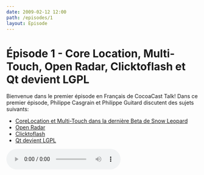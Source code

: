```yaml
---
date: 2009-02-12 12:00
path: /episodes/1
layout: Episode
---
```

# Épisode 1 - Core Location, Multi-Touch, Open Radar, Clicktoflash et Qt devient LGPL
<p>Bienvenue dans le premier épisode en Français de CocoaCast Talk! Dans ce premier épisode, Philippe Casgrain et Philippe Guitard discutent des sujets suivants:</p>
<ul><li><a href="http://www.appleinsider.com/articles/09/02/05/apples_snow_leopard_to_include_location_multi_touch_tools.html">CoreLocation et Multi-Touch dans la dernière Beta de Snow Leopard</a></li>
<li><a href="http://rentzsch.com/notes/openRadar">Open Radar</a></li>
<li><a href="http://github.com/rentzsch/clicktoflash/tree/master">Clicktoflash</a></li>
<li><a href="http://www.qtsoftware.com/about/news/lgpl-license-option-added-to-qt">Qt devient LGPL</a></li>
</ul>
<p><audio controls><source src="https://archive.org/download/cacaocast/cacaocast_1.mp3" type="audio/mpeg"><source src="https://archive.org/download/cacaocast/cacaocast_1.mp3" type="audio/mp4">Votre navigateur ne supporte pas l'élément audio / Your browser does not support the audio element.</audio></p>
